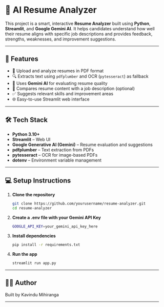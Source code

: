 # 🧠 AI Resume Analyzer

This project is a smart, interactive **Resume Analyzer** built using **Python**, **Streamlit**, and **Google Gemini AI**. It helps candidates understand how well their resume aligns with specific job descriptions and provides feedback, strengths, weaknesses, and improvement suggestions.

---

## 🚀 Features

- 📄 Upload and analyze resumes in PDF format
- 🔍 Extracts text using `pdfplumber` and OCR (`pytesseract`) as fallback
- 💬 Uses **Gemini AI** for evaluating resume quality
- 🧩 Compares resume content with a job description (optional)
- ✅ Suggests relevant skills and improvement areas
- 🌐 Easy-to-use Streamlit web interface

---

## 🛠️ Tech Stack

- **Python 3.10+**
- **Streamlit** – Web UI
- **Google Generative AI (Gemini)** – Resume evaluation and suggestions
- **pdfplumber** – Text extraction from PDFs
- **pytesseract** – OCR for image-based PDFs
- **dotenv** – Environment variable management

---

## 💻 Setup Instructions

1. **Clone the repository**  
   ```bash
   git clone https://github.com/yourusername/resume-analyzer.git
   cd resume-analyzer
   
2. **Create a .env file with your Gemini API Key**  
   ```bash
   GOOGLE_API_KEY=your_gemini_api_key_here

3. **Install dependencies**  
   ```bash
   pip install -r requirements.txt

4. **Run the app**  
   ```bash
   streamlit run app.py

---

## 🧑‍💻 Author

Built by Kavindu Mihiranga

---
